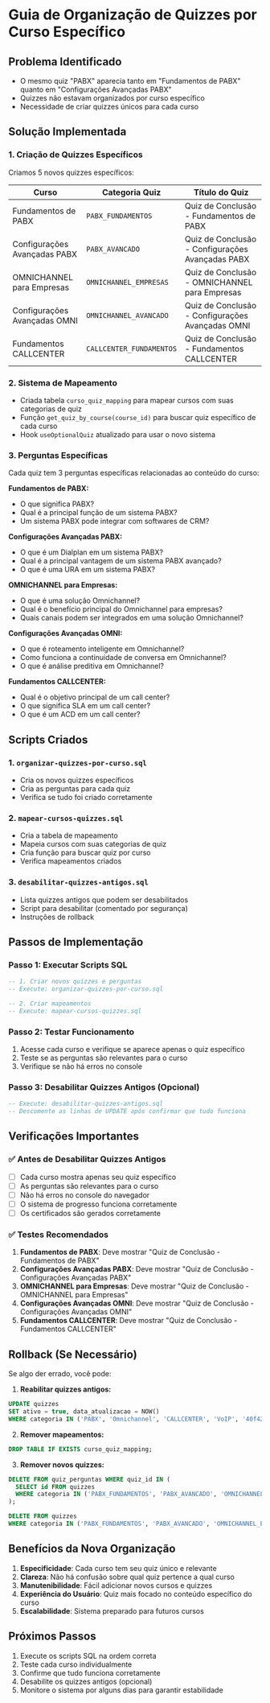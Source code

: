 # Guia de Organização de Quizzes por Curso Específico

## Problema Identificado
- O mesmo quiz "PABX" aparecia tanto em "Fundamentos de PABX" quanto em "Configurações Avançadas PABX"
- Quizzes não estavam organizados por curso específico
- Necessidade de criar quizzes únicos para cada curso

## Solução Implementada

### 1. Criação de Quizzes Específicos
Criamos 5 novos quizzes específicos:

| Curso | Categoria Quiz | Título do Quiz |
|-------|----------------|----------------|
| Fundamentos de PABX | `PABX_FUNDAMENTOS` | Quiz de Conclusão - Fundamentos de PABX |
| Configurações Avançadas PABX | `PABX_AVANCADO` | Quiz de Conclusão - Configurações Avançadas PABX |
| OMNICHANNEL para Empresas | `OMNICHANNEL_EMPRESAS` | Quiz de Conclusão - OMNICHANNEL para Empresas |
| Configurações Avançadas OMNI | `OMNICHANNEL_AVANCADO` | Quiz de Conclusão - Configurações Avançadas OMNI |
| Fundamentos CALLCENTER | `CALLCENTER_FUNDAMENTOS` | Quiz de Conclusão - Fundamentos CALLCENTER |

### 2. Sistema de Mapeamento
- Criada tabela `curso_quiz_mapping` para mapear cursos com suas categorias de quiz
- Função `get_quiz_by_course(course_id)` para buscar quiz específico de cada curso
- Hook `useOptionalQuiz` atualizado para usar o novo sistema

### 3. Perguntas Específicas
Cada quiz tem 3 perguntas específicas relacionadas ao conteúdo do curso:

**Fundamentos de PABX:**
- O que significa PABX?
- Qual é a principal função de um sistema PABX?
- Um sistema PABX pode integrar com softwares de CRM?

**Configurações Avançadas PABX:**
- O que é um Dialplan em um sistema PABX?
- Qual é a principal vantagem de um sistema PABX avançado?
- O que é uma URA em um sistema PABX?

**OMNICHANNEL para Empresas:**
- O que é uma solução Omnichannel?
- Qual é o benefício principal do Omnichannel para empresas?
- Quais canais podem ser integrados em uma solução Omnichannel?

**Configurações Avançadas OMNI:**
- O que é roteamento inteligente em Omnichannel?
- Como funciona a continuidade de conversa em Omnichannel?
- O que é análise preditiva em Omnichannel?

**Fundamentos CALLCENTER:**
- Qual é o objetivo principal de um call center?
- O que significa SLA em um call center?
- O que é um ACD em um call center?

## Scripts Criados

### 1. `organizar-quizzes-por-curso.sql`
- Cria os novos quizzes específicos
- Cria as perguntas para cada quiz
- Verifica se tudo foi criado corretamente

### 2. `mapear-cursos-quizzes.sql`
- Cria a tabela de mapeamento
- Mapeia cursos com suas categorias de quiz
- Cria função para buscar quiz por curso
- Verifica mapeamentos criados

### 3. `desabilitar-quizzes-antigos.sql`
- Lista quizzes antigos que podem ser desabilitados
- Script para desabilitar (comentado por segurança)
- Instruções de rollback

## Passos de Implementação

### Passo 1: Executar Scripts SQL
```sql
-- 1. Criar novos quizzes e perguntas
-- Execute: organizar-quizzes-por-curso.sql

-- 2. Criar mapeamentos
-- Execute: mapear-cursos-quizzes.sql
```

### Passo 2: Testar Funcionamento
1. Acesse cada curso e verifique se aparece apenas o quiz específico
2. Teste se as perguntas são relevantes para o curso
3. Verifique se não há erros no console

### Passo 3: Desabilitar Quizzes Antigos (Opcional)
```sql
-- Execute: desabilitar-quizzes-antigos.sql
-- Descomente as linhas de UPDATE após confirmar que tudo funciona
```

## Verificações Importantes

### ✅ Antes de Desabilitar Quizzes Antigos
- [ ] Cada curso mostra apenas seu quiz específico
- [ ] As perguntas são relevantes para o curso
- [ ] Não há erros no console do navegador
- [ ] O sistema de progresso funciona corretamente
- [ ] Os certificados são gerados corretamente

### ✅ Testes Recomendados
1. **Fundamentos de PABX**: Deve mostrar "Quiz de Conclusão - Fundamentos de PABX"
2. **Configurações Avançadas PABX**: Deve mostrar "Quiz de Conclusão - Configurações Avançadas PABX"
3. **OMNICHANNEL para Empresas**: Deve mostrar "Quiz de Conclusão - OMNICHANNEL para Empresas"
4. **Configurações Avançadas OMNI**: Deve mostrar "Quiz de Conclusão - Configurações Avançadas OMNI"
5. **Fundamentos CALLCENTER**: Deve mostrar "Quiz de Conclusão - Fundamentos CALLCENTER"

## Rollback (Se Necessário)

Se algo der errado, você pode:

1. **Reabilitar quizzes antigos:**
```sql
UPDATE quizzes 
SET ativo = true, data_atualizacao = NOW() 
WHERE categoria IN ('PABX', 'Omnichannel', 'CALLCENTER', 'VoIP', '40f4279b-722a-4c85-b689-6ee68dfde761');
```

2. **Remover mapeamentos:**
```sql
DROP TABLE IF EXISTS curso_quiz_mapping;
```

3. **Remover novos quizzes:**
```sql
DELETE FROM quiz_perguntas WHERE quiz_id IN (
  SELECT id FROM quizzes 
  WHERE categoria IN ('PABX_FUNDAMENTOS', 'PABX_AVANCADO', 'OMNICHANNEL_EMPRESAS', 'OMNICHANNEL_AVANCADO', 'CALLCENTER_FUNDAMENTOS')
);

DELETE FROM quizzes 
WHERE categoria IN ('PABX_FUNDAMENTOS', 'PABX_AVANCADO', 'OMNICHANNEL_EMPRESAS', 'OMNICHANNEL_AVANCADO', 'CALLCENTER_FUNDAMENTOS');
```

## Benefícios da Nova Organização

1. **Especificidade**: Cada curso tem seu quiz único e relevante
2. **Clareza**: Não há confusão sobre qual quiz pertence a qual curso
3. **Manutenibilidade**: Fácil adicionar novos cursos e quizzes
4. **Experiência do Usuário**: Quiz mais focado no conteúdo específico do curso
5. **Escalabilidade**: Sistema preparado para futuros cursos

## Próximos Passos

1. Execute os scripts SQL na ordem correta
2. Teste cada curso individualmente
3. Confirme que tudo funciona corretamente
4. Desabilite os quizzes antigos (opcional)
5. Monitore o sistema por alguns dias para garantir estabilidade
